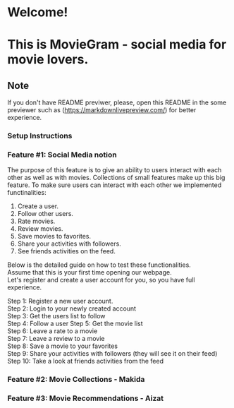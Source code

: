 # Welcome!
# This is MovieGram - social media for movie lovers. 

## Note
If you don't have README previwer, please, open this README in the some previewer such as (https://markdownlivepreview.com/) for better experience.  

### Setup Instructions   
### Feature #1: Social Media notion
The purpose of this feature is to give an ability to users interact with each other as well as with movies. Collections of small features make up this big feature. To make sure users can interact with each other we implemented functinalities:  
1. Create a user. 
2. Follow other users. 
3. Rate movies. 
4. Review movies. 
5. Save movies to favorites.  
6. Share your activities with followers. 
7. See friends activities on the feed.  

Below is the detailed guide on how to test these functionalities.  
Assume that this is your first time opening our webpage.  
Let's register and create a user account for you, so you have full experience.  

Step 1: Register a new user account.  
Step 2: Login to your newly created account  
Step 3: Get the users list to follow  
Step 4: Follow a user 
Step 5: Get the movie list  
Step 6: Leave a rate to a movie  
Step 7: Leave a review to a movie  
Step 8: Save a movie to your favorites  
Step 9: Share your activities with followers (they will see it on their feed)  
Step 10: Take a look at friends activities from the feed  


### Feature #2: Movie Collections - Makida
### Feature #3: Movie Recommendations - Aizat
